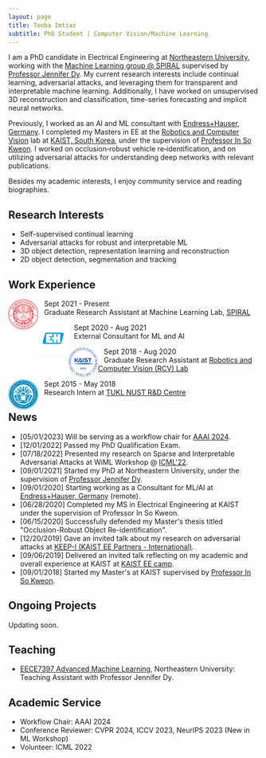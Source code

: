 ```yaml
---
layout: page
title: Tooba Imtiaz
subtitle: PhD Student | Computer Vision/Machine Learning
---
```


I am a PhD candidate in Electrical Engineering at [Northeastern University](https://www.northeastern.edu/), working with the [Machine Learning group @ SPIRAL](https://web.northeastern.edu/spiral/) supervised by [Professor Jennifer Dy](https://scholar.google.com/citations?user=6h7b0fAAAAAJ&hl=en). My current research interests include continual learning, adversarial attacks, and leveraging them for transparent and interpretable machine learning. Additionally, I have worked on unsupervised 3D reconstruction and classification, time-series forecasting and implicit neural networks. 

Previously, I worked as an AI and ML consultant with [Endress+Hauser, Germany](https://www.endress.com/en). I completed my Masters in EE at the [Robotics and Computer Vision](http://rcv.kaist.ac.kr/index.php?mid=rcv_01_01) lab at [KAIST, South Korea](https://www.kaist.ac.kr/en/), under the supervision of [Professor In So Kweon](https://scholar.google.com/citations?hl=en&user=XA8EOlEAAAAJ). I worked on occlusion‐robust vehicle re‐identification, and on utilizing adversarial attacks for understanding deep networks with relevant publications.

Besides my academic interests, I enjoy community service and reading biographies.

## Research Interests
- Self-supervised continual learning 
- Adversarial attacks for robust and interpretable ML
- 3D object detection, representation learning and reconstruction
- 2D object detection, segmentation and tracking


## Work Experience
<!-- ![image](assets/img/neu_logo.png){: style="float: left; width=80"}
Sept 2021 - Present\
Graduate Research Assistant at Machine Learning Lab, [SPIRAL](https://web.northeastern.edu/spiral/). -->
<img src="assets/img/neu_logo.png" float="left" width="60" height="60" style="float: left" margin-right="30px"/> &nbsp;&nbsp; Sept 2021 - Present\
&nbsp;&nbsp; Graduate Research Assistant at Machine Learning Lab, [SPIRAL](https://web.northeastern.edu/spiral/)



<img src="assets/img/EH.png" width="60" height="60" style="float: left" margin-right="30px"/> &nbsp;&nbsp; Sept 2020 - Aug 2021\
&nbsp;&nbsp; External Consultant for ML and AI



<img src="assets/img/kaist.png" width="60" height="60" style="float: left" margin-right="30px"/> &nbsp;&nbsp; Sept 2018 - Aug 2020\
&nbsp;&nbsp; Graduate Research Assistant at [Robotics and Computer Vision (RCV) Lab](http://rcv.kaist.ac.kr/index.php?mid=rcv_01_01)



<img src="assets/img/nust.png" width="60" height="60" style="float: left" margin-right="30px"/> &nbsp;&nbsp; Sept 2015 - May 2018\
&nbsp;&nbsp; Research Intern at [TUKL NUST R&D Centre](https://tukl.seecs.nust.edu.pk/)





## News
- [05/01/2023] Will be serving as a workflow chair for [AAAI 2024](https://aaai.org/aaai-conference/).
- [12/01/2022] Passed my PhD Qualification Exam.
- [07/18/2022] Presented my research on Sparse and Interpretable Adversarial Attacks at WiML Workshop @ [ICML'22](https://icml.cc/Conferences/2022).
- [09/01/2021] Started my PhD at Northeastern University, under the supervision of [Professor Jennifer Dy](https://scholar.google.com/citations?user=6h7b0fAAAAAJ&hl=en).
- [09/01/2020] Starting working as a Consultant for ML/AI at [Endress+Hauser, Germany](https://www.endress.com/en) (remote).
- [06/28/2020] Completed my MS in Electrical Engineering at KAIST under the supervision of Professor In So Kweon.
- [06/15/2020] Successfully defended my Master's thesis titled "Occlusion-Robust Object Re-identification".
- [12/20/2019] Gave an invited talk about my research on adversarial attacks at [KEEP-I (KAIST EE Partners - International)](https://ee.kaist.ac.kr/en/event/17315/).
- [09/06/2019] Delivered an invited talk reflecting on my academic and overall experience at KAIST at [KAIST EE camp](https://ee.kaist.ac.kr/en/event/17081/).
- [09/01/2018] Started my Master's at KAIST supervised by [Professor In So Kweon](https://scholar.google.com/citations?hl=en&user=XA8EOlEAAAAJ).

## Ongoing Projects
Updating soon.

## Teaching
- [EECE7397 Advanced Machine Learning](https://www.coursicle.com/neu/courses/EECE/7397/), Northeastern University: Teaching Assistant with Professor Jennifer Dy.

## Academic Service
- Workflow Chair: AAAI 2024
- Conference Reviewer: CVPR 2024, ICCV 2023, NeurIPS 2023 (New in ML Workshop)
- Volunteer: ICML 2022